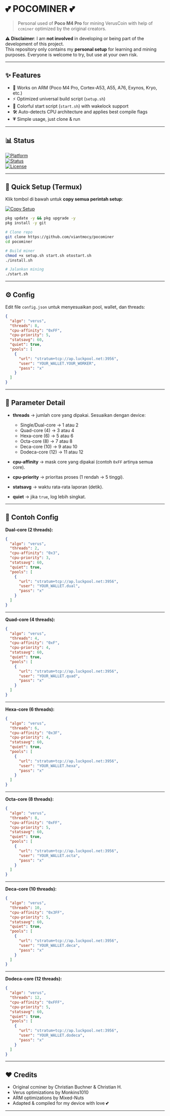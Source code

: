# 💕 POCOMINER 💕
> Personal used of **Poco M4 Pro** for mining VerusCoin with help of `ccminer` optimized by the original creators.  

⚠️ **Disclaimer**: I am **not involved** in developing or being part of the development of this project.  
This repository only contains my **personal setup** for learning and mining purposes. Everyone is welcome to try, but use at your own risk.  

---

## ✨ Features
- 📱 Works on ARM (Poco M4 Pro, Cortex-A53, A55, A76, Exynos, Kryo, etc.)
- ⚡ Optimized universal build script (`setup.sh`)
- 🎨 Colorful start script (`start.sh`) with wakelock support
- 🛠 Auto-detects CPU architecture and applies best compile flags
- 💗 Simple usage, just clone & run

---

## 📊 Status
[![Platform](https://img.shields.io/badge/Platform-ARM%20%7C%20Termux-green?style=flat-square)](#)  
[![Status](https://img.shields.io/badge/Build-Working-success?style=flat-square)](#)  
[![License](https://img.shields.io/badge/License-Personal-blueviolet?style=flat-square)](#)  

---

## 🚀 Quick Setup (Termux)

Klik tombol di bawah untuk **copy semua perintah setup**:  

[![Copy Setup](https://img.shields.io/badge/📋%20Copy%20Setup-Termux-blueviolet?style=for-the-badge)](#)  

```bash
pkg update -y && pkg upgrade -y
pkg install -y git

# Clone repo
git clone https://github.com/viantmocy/pocominer
cd pocominer

# Build miner
chmod +x setup.sh start.sh otostart.sh
./install.sh

# Jalankan mining
./start.sh
```

---

## ⚙️ Config

Edit file `config.json` untuk menyesuaikan pool, wallet, dan threads:  

```json
{
  "algo": "verus",
  "threads": 8,
  "cpu-affinity": "0xFF",
  "cpu-priority": 5,
  "statsavg": 60,
  "quiet": true,
  "pools": [
    {
      "url": "stratum+tcp://ap.luckpool.net:3956",
      "user": "YOUR_WALLET.YOUR_WORKER",
      "pass": "x"
    }
  ]
}
```

---

## 🔧 Parameter Detail

- **threads** → jumlah core yang dipakai. Sesuaikan dengan device:  
  - Single/Dual-core → 1 atau 2  
  - Quad-core (4) → 3 atau 4  
  - Hexa-core (6) → 5 atau 6  
  - Octa-core (8) → 7 atau 8  
  - Deca-core (10) → 9 atau 10  
  - Dodeca-core (12) → 11 atau 12  

- **cpu-affinity** → mask core yang dipakai (contoh `0xFF` artinya semua core).  
- **cpu-priority** → prioritas proses (1 rendah → 5 tinggi).  
- **statsavg** → waktu rata-rata laporan (detik).  
- **quiet** → jika `true`, log lebih singkat.  

---

## 📑 Contoh Config

**Dual-core (2 threads):**
```json
{
  "algo": "verus",
  "threads": 2,
  "cpu-affinity": "0x3",
  "cpu-priority": 3,
  "statsavg": 60,
  "quiet": true,
  "pools": [
    {
      "url": "stratum+tcp://ap.luckpool.net:3956",
      "user": "YOUR_WALLET.dual",
      "pass": "x"
    }
  ]
}
```

---

**Quad-core (4 threads):**
```json
{
  "algo": "verus",
  "threads": 4,
  "cpu-affinity": "0xF",
  "cpu-priority": 4,
  "statsavg": 60,
  "quiet": true,
  "pools": [
    {
      "url": "stratum+tcp://ap.luckpool.net:3956",
      "user": "YOUR_WALLET.quad",
      "pass": "x"
    }
  ]
}
```

---

**Hexa-core (6 threads):**
```json
{
  "algo": "verus",
  "threads": 6,
  "cpu-affinity": "0x3F",
  "cpu-priority": 4,
  "statsavg": 60,
  "quiet": true,
  "pools": [
    {
      "url": "stratum+tcp://ap.luckpool.net:3956",
      "user": "YOUR_WALLET.hexa",
      "pass": "x"
    }
  ]
}
```

---

**Octa-core (8 threads):**
```json
{
  "algo": "verus",
  "threads": 8,
  "cpu-affinity": "0xFF",
  "cpu-priority": 5,
  "statsavg": 60,
  "quiet": true,
  "pools": [
    {
      "url": "stratum+tcp://ap.luckpool.net:3956",
      "user": "YOUR_WALLET.octa",
      "pass": "x"
    }
  ]
}
```

---

**Deca-core (10 threads):**
```json
{
  "algo": "verus",
  "threads": 10,
  "cpu-affinity": "0x3FF",
  "cpu-priority": 5,
  "statsavg": 60,
  "quiet": true,
  "pools": [
    {
      "url": "stratum+tcp://ap.luckpool.net:3956",
      "user": "YOUR_WALLET.deca",
      "pass": "x"
    }
  ]
}
```

---

**Dodeca-core (12 threads):**
```json
{
  "algo": "verus",
  "threads": 12,
  "cpu-affinity": "0xFFF",
  "cpu-priority": 5,
  "statsavg": 60,
  "quiet": true,
  "pools": [
    {
      "url": "stratum+tcp://ap.luckpool.net:3956",
      "user": "YOUR_WALLET.dodeca",
      "pass": "x"
    }
  ]
}
```

---

## ❤️ Credits

- Original ccminer by Christian Buchner & Christian H.  
- Verus optimizations by Monkins1010  
- ARM optimizations by Mixed-Nuts  
- Adapted & compiled for my device with love 💕  

---
